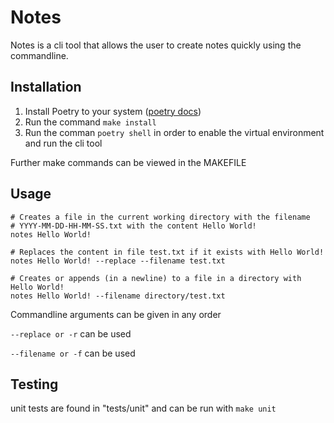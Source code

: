 # Notes
Notes is a cli tool that allows the user to create notes quickly using the commandline.

## Installation
1. Install Poetry to your system ([poetry docs](https://python-poetry.org/docs/))
2. Run the command `make install`
3. Run the comman `poetry shell` in order to enable the virtual environment and run the cli tool

Further make commands can be viewed in the MAKEFILE

## Usage
```commandline
# Creates a file in the current working directory with the filename 
# YYYY-MM-DD-HH-MM-SS.txt with the content Hello World!
notes Hello World!

# Replaces the content in file test.txt if it exists with Hello World!
notes Hello World! --replace --filename test.txt

# Creates or appends (in a newline) to a file in a directory with Hello World!
notes Hello World! --filename directory/test.txt
```
Commandline arguments can be given in any order

`--replace or -r` can be used

`--filename or -f` can be used

## Testing
unit tests are found in "tests/unit" and can be run with `make unit`
